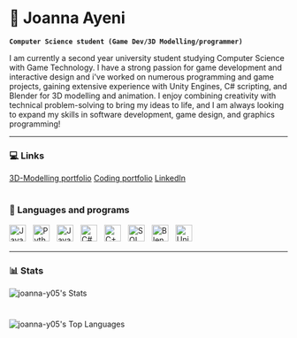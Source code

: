 # 🍓 Joanna Ayeni

**`Computer Science student (Game Dev/3D Modelling/programmer)`**

I am currently a second year university student studying Computer Science with Game Technology. I have a strong passion for game development and interactive design and i've worked on numerous programming and game projects, gaining extensive experience with Unity Engines, C# scripting, and Blender for 3D modelling and animation. I enjoy combining creativity with technical problem-solving to bring my ideas to life, and I am always looking to expand my skills in software development, game design, and graphics programming!

[3D-Modelling portfolio]: https://web-portfolio-ruddy-six.vercel.app
[Coding portfolio]: https://joannaa23.notion.site/My-coding-Portfolio-908ec956027d468c896f24f149209271?pvs=74
[LinkedIn]: https://www.linkedin.com/in/joanna-ayeni-a58108254/

--- 

### 💻 Links
[3D-Modelling portfolio]
[Coding portfolio]
[LinkedIn]

#

### 🔧 Languages and programs
<img align="left" alt="Java" width="30px" style="padding-right:10px;" src="https://cdn.jsdelivr.net/gh/devicons/devicon@latest/icons/java/java-original.svg" />
<img align="left" alt="Python" width="30px" style="padding-right:10px;" src="https://cdn.jsdelivr.net/gh/devicons/devicon@latest/icons/python/python-original.svg" />
<img align="left" alt="JavaScript" width="30px" style="padding-right:10px;" src="https://cdn.jsdelivr.net/gh/devicons/devicon@latest/icons/javascript/javascript-original.svg" />
<img align="left" alt="C#" width="30px" style="padding-right:10px;" src="https://cdn.jsdelivr.net/gh/devicons/devicon@latest/icons/csharp/csharp-original.svg" />
<img align="left" alt="C++" width="30px" style="padding-right:10px;" src="https://cdn.jsdelivr.net/gh/devicons/devicon@latest/icons/cplusplus/cplusplus-original.svg" />
<img align="left" alt="SQL" width="30px" style="padding-right:10px;" src="https://cdn.jsdelivr.net/gh/devicons/devicon@latest/icons/mysql/mysql-plain-wordmark.svg" />
<img align="left" alt="Blender" width="30px" style="padding-right:10px;" src="https://cdn.jsdelivr.net/gh/devicons/devicon@latest/icons/blender/blender-original.svg" />
<img align="left" alt="Unity Engines" width="30px" style="padding-right:10px;" src="https://cdn.jsdelivr.net/gh/devicons/devicon@latest/icons/unity/unity-original.svg" />

<br />
<br />

---


### 📊 Stats
![joanna-y05's Stats](https://github-readme-stats.vercel.app/api?username=joanna-y05&theme=solarized-light&show_icons=true&hide_border=true&count_private=true)
#
![joanna-y05's Top Languages](https://github-readme-stats.vercel.app/api/top-langs/?username=joanna-y05&theme=solarized-light&show_icons=true&hide_border=true&layout=compact)
#


<!--
**Joanna-Y05/Joanna-Y05** is a ✨ _special_ ✨ repository because its `README.md` (this file) appears on your GitHub profile.

Here are some ideas to get you started:

- 🔭 I’m currently working on ...
- 🌱 I’m currently learning ...
- 👯 I’m looking to collaborate on ...
- 🤔 I’m looking for help with ...
- 💬 Ask me about ...
- 📫 How to reach me: ...
- 😄 Pronouns: ...
- ⚡ Fun fact: ...
-->
